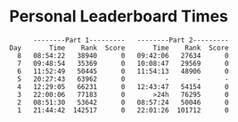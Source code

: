 # Personal Leaderboard Times


          --------Part 1---------   --------Part 2---------
    Day       Time    Rank  Score       Time    Rank  Score
      8   08:54:22   38940      0   09:42:06   27634      0
      7   09:48:54   35369      0   10:08:47   29569      0
      6   11:52:49   50445      0   11:54:13   48906      0
      5   20:27:43   63962      0          -       -      -
      4   12:29:05   66231      0   12:43:47   54154      0
      3   22:00:06   77183      0       >24h   76295      0
      2   08:51:30   53642      0   08:57:24   50046      0
      1   21:44:42  142517      0   22:01:26  101712      0
	  
	  
	  
